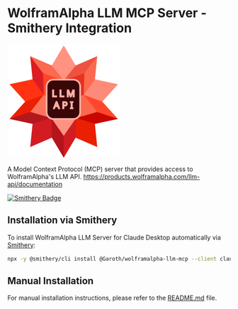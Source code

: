 # WolframAlpha LLM MCP Server - Smithery Integration

<img src="assets/wolfram-llm-logo.png" width="256" alt="WolframAlpha LLM MCP Logo" />

A Model Context Protocol (MCP) server that provides access to WolframAlpha's LLM API. https://products.wolframalpha.com/llm-api/documentation

<a href="https://smithery.ai/server/@Garoth/wolframalpha-llm-mcp"><img alt="Smithery Badge" src="https://smithery.ai/badge/@Garoth/wolframalpha-llm-mcp"></a>

## Installation via Smithery

To install WolframAlpha LLM Server for Claude Desktop automatically via [Smithery](https://smithery.ai/server/@Garoth/wolframalpha-llm-mcp):

```bash
npx -y @smithery/cli install @Garoth/wolframalpha-llm-mcp --client claude
```

## Manual Installation

For manual installation instructions, please refer to the [README.md](README.md) file.
